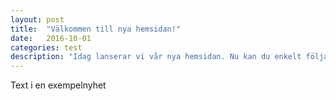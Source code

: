 ```yaml
---
layout: post
title:  "Välkommen till nya hemsidan!"
date:   2016-10-01
categories: test
description: "Idag lanserar vi vår nya hemsidan. Nu kan du enkelt följa vad vi gör och framförallt: snabbare och enklare komma i kontakt med jouren."
---
```

Text i en exempelnyhet